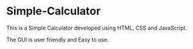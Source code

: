 # Simple-Calculator

This is a Simple Calculator developed using HTML, CSS and JavaScript.

The GUI is user friendly and Easy to use.



